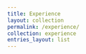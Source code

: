 ```yaml
---
title: Experience
layout: collection
permalink: /experience/
collection: experience
entries_layout: list
---
```

